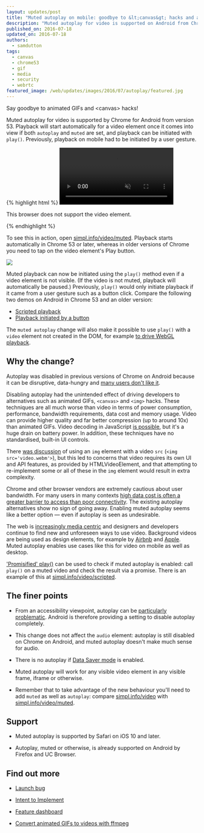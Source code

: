 ```yaml
---
layout: updates/post
title: "Muted autoplay on mobile: goodbye to &lt;canvas&gt; hacks and animated GIFs!"
description: "Muted autoplay for video is supported on Android from Chrome 53. Previously, a video element required a user gesture to initiate playback."
published_on: 2016-07-18
updated_on: 2016-07-18
authors:
  - samdutton
tags:
  - canvas
  - chrome53
  - gif
  - media
  - security
  - webrtc
featured_image: /web/updates/images/2016/07/autoplay/featured.jpg
---
```


<style>
.screenshot-landscape {
 max-width: 60%;
}
.screenshot-portrait {
 max-width: 35%;
}
@media screen and (max-width: 500px) {
  img.screenshot {
    max-width: 100%;
  }
}
</style>

<p class="intro">Say goodbye to animated GIFs and &lt;canvas&gt; hacks!</p>

Muted autoplay for video is supported by Chrome for Android from version 53. Playback will start automatically for a video element once it comes into view if both `autoplay` and `muted` are set, and playback can be initiated with `play()`. Previously, playback on mobile had to be initiated by a user gesture.

{% highlight html %}
<video autoplay muted>
  <source src="video.webm" type="video/webm" />
  <source src="video.mp4" type="video/mp4" />
  <p>This browser does not support the video element.</p>
</video>
{% endhighlight %}

To see this in action, open [simpl.info/video/muted](https://simpl.info/video/muted). Playback starts automatically in Chrome 53 or later, whereas in older versions of Chrome you need to tap on the video element's Play button.

<img src="/web/updates/images/2016/07/autoplay/screenshot.jpg">

Muted playback can now be initiated using the `play()` method even if a video element is not visible. (If the video is not muted, playback will automatically be paused.) Previously, `play()` would only initiate playback if it came from a user gesture such as a button click. Compare the following two demos on Android in Chrome 53 and an older version:

* [Scripted playback](https://simpl.info/video/scripted)
* [Playback initiated by a button](https://simpl.info/video/button)

The `muted autoplay` change will also make it possible to use `play()` with a `video` element not created in the DOM, for example [to drive WebGL playback](https://groups.google.com/a/chromium.org/d/msg/blink-dev/Q1cnzNI2GpI/-T5luh_xAwAJ).

## Why the change?

Autoplay was disabled in previous versions of Chrome on Android because it can be disruptive, data-hungry and [many users don't like it](https://www.google.com/search?q=autoplay+bad).

Disabling autoplay had the unintended effect of driving developers to alternatives such as animated GIFs, `<canvas>` and `<img>` hacks. These techniques are all much worse than video in terms of power consumption, performance, bandwidth requirements, data cost and memory usage. Video can provide higher quality and far better compression (up to around 10x) than animated GIFs. Video decoding in JavaScript [is possible](https://github.com/mbebenita/Broadway), but it's a huge drain on battery power. In addition, these techniques have no standardised, built-in UI controls.

There [was discussion](https://github.com/whatwg/html/issues/976) of using an `img` element with a video `src` (`<img src='video.webm'>`), but this led to concerns that video requires its own UI and API features, as provided by HTMLVideoElement, and that attempting to re-implement some or all of these in the `img` element would result in extra complexity.

Chrome and other browser vendors are extremely cautious about user bandwidth. For many users in many contexts [high data cost is often a greater barrier to access than poor connectivity](https://developers.google.com/web/billions/#conserve-data-usage). The existing autoplay alternatives show no sign of going away. Enabling muted autoplay seems like a better option — even if autoplay is seen as undesirable.

The web is [increasingly media centric](http://www.cisco.com/c/en/us/solutions/collateral/service-provider/visual-networking-index-vni/vni-hyperconnectivity-wp.html) and designers and developers continue to find new and unforeseen ways to use video. Background videos are being used as design elements, for example by [Airbnb](https://airbnb.com) and [Apple](https://www.apple.com/music/). Muted autoplay enables use cases like this for video on mobile as well as desktop.

['Promisified' play()](https://developers.google.com/web/updates/2016/03/play-returns-promise?hl=en) can be used to check if muted autoplay is enabled: call `play()` on a muted video and check the result via a promise. There is an example of this at [simpl.info/video/scripted](https://simpl.info/video/scripted).

## The finer points

* From an accessibility viewpoint, autoplay can be [particularly problematic](https://www.abilitynet.org.uk/blog/why-autoplay-accessibility-issue). Android is therefore providing a setting to disable autoplay completely.

* This change does not affect the `audio` element: autoplay is still disabled on Chrome on Android, and muted autoplay doesn't make much sense for audio.

* There is no autoplay if [Data Saver mode](https://support.google.com/chrome/answer/2392284) is enabled.

* Muted autoplay will work for any visible video element in any visible frame, iframe or otherwise.

* Remember that to take advantage of the new behaviour you'll need to add `muted` as well as `autoplay`: compare [simpl.info/video](https://simpl.info/video) with [simpl.info/video/muted](https://simpl.info/video/muted).

## Support

* Muted autoplay is supported by Safari on iOS 10 and later.

* Autoplay, muted or otherwise, is already supported on Android by Firefox and UC Browser.

## Find out more

* [Launch bug](https://crbug.com/618000)

* [Intent to Implement](https://groups.google.com/a/chromium.org/forum/#!topic/blink-dev/Q1cnzNI2GpI)

* [Feature dashboard](https://www.chromestatus.com/features/4864052794753024)

* [Convert animated GIFs to videos with ffmpeg](http://rigor.com/blog/2015/12/optimizing-animated-gifs-with-html5-video)
